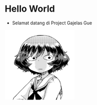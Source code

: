 # Hello World

- Selamat datang di Project Gajelas Gue
<img src="fluff.png" width="220px" height="220px" align="center">
